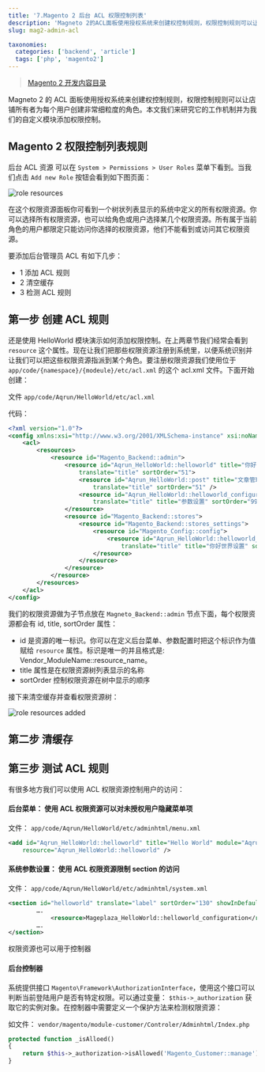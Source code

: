 ```yaml
---
title: '7.Magento 2 后台 ACL 权限控制列表'
description: 'Magneto 2的ACL面板使用授权系统来创建权控制规则，权限控制规则可以让店铺所有者为每个用户创建非常细粒度的角色'
slug: mag2-admin-acl

taxonomies:
  categories: ['backend', 'article']
  tags: ['php', 'magento2']
---
```


> [Magento 2 开发内容目录](@/backend/2020-02-02-0.magento-menu.md)

Magneto 2 的 ACL 面板使用授权系统来创建权控制规则，权限控制规则可以让店铺所有者为每个用户创建非常细粒度的角色。本文我们来研究它的工作机制并为我们的自定义模块添加权限控制。

## Magento 2 权限控制列表规则

后台 ACL 资源 可以在 `System > Permissions > User Roles` 菜单下看到。当我们点击 `Add new Role` 按钮会看到如下图页面：

![role resources](https://cdn.oicnp.com/images/magento2/7-role-resources.png)

在这个权限资源面板你可看到一个树状列表显示的系统中定义的所有权限资源。你可以选择所有权限资源，也可以给角色或用户选择某几个权限资源。所有属于当前角色的用户都限定只能访问你选择的权限资源，他们不能看到或访问其它权限资源。

要添加后台管理员 ACL 有如下几步：

- 1 添加 ACL 规则
- 2 清空缓存
- 3 检测 ACL 规则

## 第一步 创建 ACL 规则

还是使用 HelloWorld 模块演示如何添加权限控制。在上两章节我们经常会看到 `resource` 这个属性。现在让我们把那些权限资源注册到系统里，以便系统识别并让我们可以把这些权限资源指派到某个角色。要注册权限资源我们使用位于 `app/code/{namespace}/{modeule}/etc/acl.xml` 的这个 acl.xml 文件。下面开始创建：

文件 `app/code/Aqrun/HelloWorld/etc/acl.xml`

代码：

```xml
<?xml version="1.0"?>
<config xmlns:xsi="http://www.w3.org/2001/XMLSchema-instance" xsi:noNamespaceSchemaLocation="urn:magento:framework:Acl/etc/acl.xsd">
    <acl>
        <resources>
            <resource id="Magento_Backend::admin">
                <resource id="Aqrun_HelloWorld::helloworld" title="你好世界"
                    translate="title" sortOrder="51">
                    <resource id="Aqrun_HelloWorld::post" title="文章管理"
                        translate="title" sortOrder="51" />
                    <resource id="Aqrun_HelloWorld::helloworld_configuration"
                        translate="title" title="参数设置" sortOrder="99" />
                </resource>
                <resource id="Magento_Backend::stores">
                    <resource id="Magento_Backend::stores_settings">
                        <resource id="Magento_Config::config">
                            <resource id="Aqrun_HelloWorld::helloworld_config"
                                translate="title" title="你好世界设置" sortOrder="100"/>
                        </resource>
                    </resource>
                </resource>
            </resource>
        </resources>
    </acl>
</config>
```

我们的权限资源做为子节点放在 `Magneto_Backend::admin` 节点下面，每个权限资源都会有 id, title, sortOrder 属性：

- id 是资源的唯一标识。你可以在定义后台菜单、参数配置时把这个标识作为值赋给 `resource` 属性。标识是唯一的并且格式是: Vendor_ModuleName::resource_name。
- title 属性是在权限资源树列表显示的名称
- sortOrder 控制权限资源在树中显示的顺序

接下来清空缓存并查看权限资源树：

![role resources added](https://cdn.oicnp.com/images/magento2/7-role-resources-result.png)

## 第二步 清缓存

## 第三步 测试 ACL 规则

有很多地方我们可以使用 ACL 权限资源控制用户的访问：

#### 后台菜单： 使用 ACL 权限资源可以对未授权用户隐藏菜单项

文件： `app/code/Aqrun/HelloWorld/etc/adminhtml/menu.xml`

```xml
<add id="Aqrun_HelloWorld::helloworld" title="Hello World" module="Aqrun_HelloWorld" sortOrder="51"
    resource="Aqrun_HelloWorld::helloworld" />
```

#### 系统参数设置： 使用 ACL 权限资源限制 section 的访问

文件： `app/code/Aqrun/HelloWorld/etc/adminhtml/system.xml`

```xml
<section id="helloworld" translate="label" sortOrder="130" showInDefault="1" showInWebsite="1" showInStore="1">
        ….
            <resource>Mageplaza_HelloWorld::helloworld_configuration</resource>
        ….
</section>
```

权限资源也可以用于控制器

#### 后台控制器

系统提供接口 `Magento\Framework\AuthorizationInterface`，使用这个接口可以判断当前登陆用户是否有特定权限。可以通过变量： `$this->_authorization` 获取它的实例对象。在控制器中需要定义一个保护方法来检测权限资源：

如文件： `vendor/magento/module-customer/Controler/Adminhtml/Index.php`

```php
protected function _isAlloed()
{
    return $this->_authorization->isAllowed('Magento_Customer::manage');
}
```
